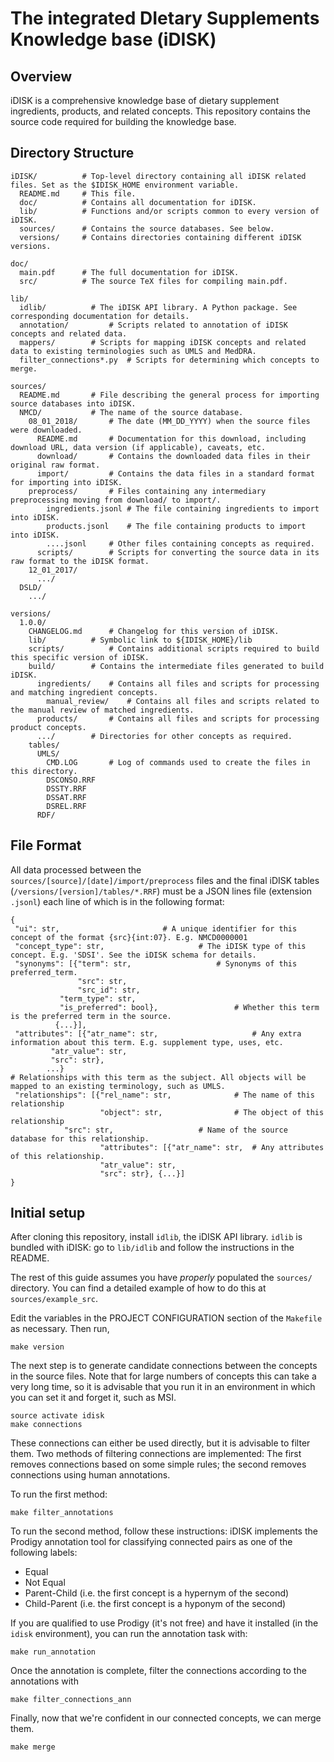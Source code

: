 ﻿# The integrated DIetary Supplements Knowledge base (iDISK)

## Overview
iDISK is a comprehensive knowledge base of dietary supplement ingredients, products, and related concepts.
This repository contains the source code required for building the knowledge base.


## Directory Structure

```
iDISK/			# Top-level directory containing all iDISK related files. Set as the $IDISK_HOME environment variable.
  README.md		# This file.
  doc/ 			# Contains all documentation for iDISK.
  lib/			# Functions and/or scripts common to every version of iDISK.
  sources/		# Contains the source databases. See below.
  versions/		# Contains directories containing different iDISK versions.

doc/
  main.pdf		# The full documentation for iDISK.
  src/			# The source TeX files for compiling main.pdf.

lib/
  idlib/		  # The iDISK API library. A Python package. See corresponding documentation for details.
  annotation/		  # Scripts related to annotation of iDISK concepts and related data.
  mappers/		  # Scripts for mapping iDISK concepts and related data to existing terminologies such as UMLS and MedDRA.
  filter_connections*.py  # Scripts for determining which concepts to merge.

sources/
  README.md		  # File describing the general process for importing source databases into iDISK.
  NMCD/			  # The name of the source database.
    08_01_2018/		  # The date (MM_DD_YYYY) when the source files were downloaded.
      README.md		  # Documentation for this download, including download URL, data version (if applicable), caveats, etc.
      download/		  # Contains the downloaded data files in their original raw format.
      import/		  # Contains the data files in a standard format for importing into iDISK.
	preprocess/       # Files containing any intermediary preprocessing moving from download/ to import/.
        ingredients.jsonl # The file containing ingredients to import into iDISK.
        products.jsonl    # The file containing products to import into iDISK.
        ....jsonl	  # Other files containing concepts as required.
      scripts/		  # Scripts for converting the source data in its raw format to the iDISK format.
    12_01_2017/
      .../
  DSLD/
    .../

versions/
  1.0.0/
    CHANGELOG.md	  # Changelog for this version of iDISK.
    lib/ 		  # Symbolic link to ${IDISK_HOME}/lib
    scripts/		  # Contains additional scripts required to build this specific version of iDISK.
    build/		  # Contains the intermediate files generated to build iDISK.
      ingredients/	  # Contains all files and scripts for processing and matching ingredient concepts.
        manual_review/    # Contains all files and scripts related to the manual review of matched ingredients.
      products/		  # Contains all files and scripts for processing product concepts.
      .../		  # Directories for other concepts as required.
    tables/
      UMLS/
        CMD.LOG		  # Log of commands used to create the files in this directory.
        DSCONSO.RRF
        DSSTY.RRF
        DSSAT.RRF
        DSREL.RRF
      RDF/
```


## File Format

All data processed between the `sources/[source]/[date]/import/preprocess` files
and the final iDISK tables (`/versions/[version]/tables/*.RRF`) must be a JSON lines
file (extension `.jsonl`) each line of which is in the following format:

```
{
 "ui": str,					      # A unique identifier for this concept of the format {src}{int:07}. E.g. NMCD0000001
 "concept_type": str, 				      # The iDISK type of this concept. E.g. 'SDSI'. See the iDISK schema for details.
 "synonyms": [{"term": str, 			      # Synonyms of this preferred_term.
               "src": str,
               "src_id": str,
	       "term_type": str,
	       "is_preferred": bool},         	      # Whether this term is the preferred term in the source.
	      {...}],
 "attributes": [{"atr_name": str,                     # Any extra information about this term. E.g. supplement type, uses, etc.
		 "atr_value": str,
		 "src": str},
		...}		      
# Relationships with this term as the subject. All objects will be mapped to an existing terminology, such as UMLS.
 "relationships": [{"rel_name": str,    	      # The name of this relationship 
                    "object": str, 	    	      # The object of this relationship
		    "src": str,       		      # Name of the source database for this relationship. 
                    "attributes": [{"atr_name": str,  # Any attributes of this relationship.
				    "atr_value": str,
				    "src": str}, {...}]
}
```

## Initial setup

After cloning this repository, install `idlib`, the iDISK API library.
`idlib` is bundled with iDISK: go to `lib/idlib` and follow the instructions in the README.

The rest of this guide assumes you have *properly* populated the `sources/` directory.
You can find a detailed example of how to do this at `sources/example_src`.

Edit the variables in the PROJECT CONFIGURATION section of the `Makefile` as necessary. Then run,

```
make version
```

The next step is to generate candidate connections between the concepts in the source files.
Note that for large numbers of concepts this can take a very long time,
so it is advisable that you run it in an environment in which you can set it and forget it,
such as MSI.

```
source activate idisk
make connections
```

These connections can either be used directly, but it is advisable to filter them. Two methods of
filtering connections are implemented: The first removes connections based on some simple rules; the
second removes connections using human annotations.

To run the first method:

```
make filter_annotations
```

To run the second method, follow these instructions:
iDISK implements the Prodigy annotation tool for classifying connected pairs as one of the following labels:

* Equal
* Not Equal
* Parent-Child (i.e. the first concept is a hypernym of the second)
* Child-Parent (i.e. the first concept is a hyponym of the second)

If you are qualified to use Prodigy (it's not free) and have it installed (in the `idisk` environment),
you can run the annotation task with:

```
make run_annotation
```

Once the annotation is complete, filter the connections according to the annotations with

```
make filter_connections_ann
```

Finally, now that we're confident in our connected concepts, we can merge them.

```
make merge
```
